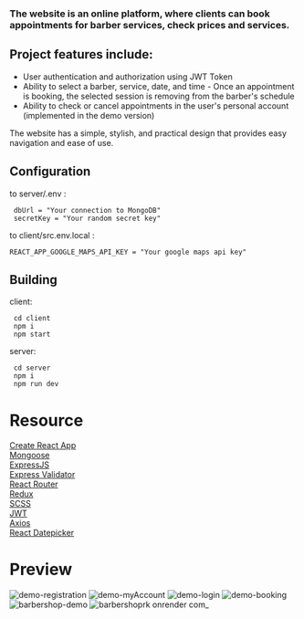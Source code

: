 
### The website is an online platform, where clients can book appointments for barber services, check prices and services.
## Project features include:
- User authentication and authorization using JWT Token
- Ability to select a barber, service, date, and time - Once an appointment is booking, the selected session is removing from the barber's schedule
- Ability to check or cancel appointments in the user's personal account (implemented in the demo version)

The website has a simple, stylish, and practical design that provides easy navigation and ease of use.

## Configuration
to server/.env : 

```shell
 dbUrl = "Your connection to MongoDB"
 secretKey = "Your random secret key"
```

to client/src.env.local : 
```shell
REACT_APP_GOOGLE_MAPS_API_KEY = "Your google maps api key"
```
## Building
client:
```shell
 cd client
 npm i
 npm start
```
server:
```shell
 cd server
 npm i
 npm run dev
```

# Resource
[Create React App](https://create-react-app.dev/)<br>
[Mongoose](https://mongoosejs.com/)<br>
[ExpressJS](https://expressjs.com/)<br>
[Express Validator](https://express-validator.github.io/docs/)<br>
[React Router](https://reactrouter.com/)<br>
[Redux](https://redux.js.org/)<br>
[SCSS](https://sass-lang.com/)<br>
[JWT](https://github.com/auth0/node-jsonwebtoken)<br>
[Axios](https://axios-http.com/)<br>
[React Datepicker](https://reactdatepicker.com/)<br>

# Preview
![demo-registration](https://github.com/roman-kalistratov/barbershopRK/assets/80212286/9078c8ac-d1ff-411f-a328-67832b92357f)
![demo-myAccount](https://github.com/roman-kalistratov/barbershopRK/assets/80212286/b89a8225-20f9-415a-ba63-e0bef0953510)
![demo-login](https://github.com/roman-kalistratov/barbershopRK/assets/80212286/44a2a392-69ac-4e6f-8605-aa37f96c15af)
![demo-booking](https://github.com/roman-kalistratov/barbershopRK/assets/80212286/a93e8477-157e-47e7-8d7c-ed57da371c6c)
![barbershop-demo](https://github.com/roman-kalistratov/barbershopRK/assets/80212286/808db373-79ba-4cab-910c-684db8441634)
![barbershoprk onrender com_](https://github.com/roman-kalistratov/barbershopRK/assets/80212286/22280b8c-8253-4dab-9696-2bf3bab1f314)


